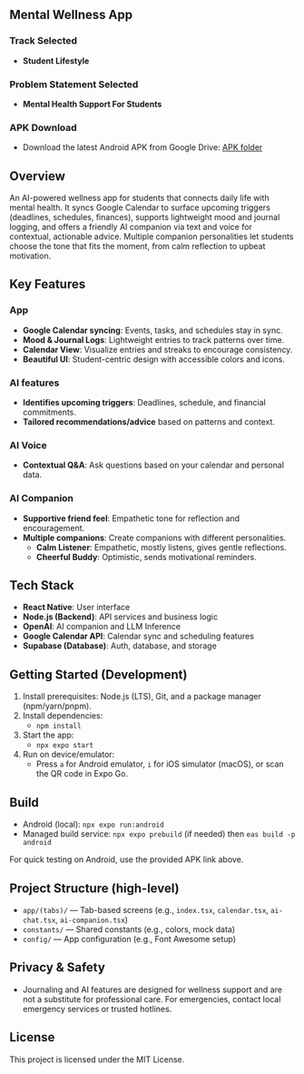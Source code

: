 ## Mental Wellness App

### Track Selected
- **Student Lifestyle**

### Problem Statement Selected
- **Mental Health Support For Students**

### APK Download
- Download the latest Android APK from Google Drive: [APK folder](https://drive.google.com/drive/folders/17Pm9PMKhDyNR-TWz8bSpqctqxJyA23Hf?usp=sharing)

## Overview
An AI-powered wellness app for students that connects daily life with mental health. It syncs Google Calendar to surface upcoming triggers (deadlines, schedules, finances), supports lightweight mood and journal logging, and offers a friendly AI companion via text and voice for contextual, actionable advice. Multiple companion personalities let students choose the tone that fits the moment, from calm reflection to upbeat motivation.

## Key Features

### App
- **Google Calendar syncing**: Events, tasks, and schedules stay in sync.
- **Mood & Journal Logs**: Lightweight entries to track patterns over time.
- **Calendar View**: Visualize entries and streaks to encourage consistency.
- **Beautiful UI**: Student-centric design with accessible colors and icons.

### AI features
- **Identifies upcoming triggers**: Deadlines, schedule, and financial commitments.
- **Tailored recommendations/advice** based on patterns and context.

### AI Voice
- **Contextual Q&A**: Ask questions based on your calendar and personal data.

### AI Companion
- **Supportive friend feel**: Empathetic tone for reflection and encouragement.
- **Multiple companions**: Create companions with different personalities.
  - **Calm Listener**: Empathetic, mostly listens, gives gentle reflections.
  - **Cheerful Buddy**: Optimistic, sends motivational reminders.

## Tech Stack
- **React Native**: User interface
- **Node.js (Backend)**: API services and business logic
- **OpenAI**: AI companion and LLM Inference
- **Google Calendar API**: Calendar sync and scheduling features
- **Supabase (Database)**: Auth, database, and storage

## Getting Started (Development)
1. Install prerequisites: Node.js (LTS), Git, and a package manager (npm/yarn/pnpm).
2. Install dependencies:
   - `npm install`
3. Start the app:
   - `npx expo start`
4. Run on device/emulator:
   - Press `a` for Android emulator, `i` for iOS simulator (macOS), or scan the QR code in Expo Go.

## Build
- Android (local): `npx expo run:android`
- Managed build service: `npx expo prebuild` (if needed) then `eas build -p android`

For quick testing on Android, use the provided APK link above.

## Project Structure (high-level)
- `app/(tabs)/` — Tab-based screens (e.g., `index.tsx`, `calendar.tsx`, `ai-chat.tsx`, `ai-companion.tsx`)
- `constants/` — Shared constants (e.g., colors, mock data)
- `config/` — App configuration (e.g., Font Awesome setup)

## Privacy & Safety
- Journaling and AI features are designed for wellness support and are not a substitute for professional care. For emergencies, contact local emergency services or trusted hotlines.

## License
This project is licensed under the MIT License.



